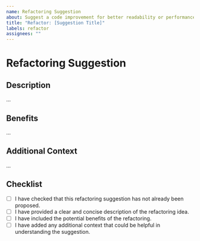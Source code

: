 ```yaml
---
name: Refactoring Suggestion
about: Suggest a code improvement for better readability or performance
title: "Refactor: [Suggestion Title]"
labels: refactor
assignees: ""
---
```


# Refactoring Suggestion

## Description

<!-- A clear and concise description of the refactoring suggestion. -->

...

## Benefits

<!-- Explain the benefits this refactoring, like improved readability, performance, etc. -->

...

## Additional Context

<!-- Any additional information that could help understand the refactoring context -->

...

## Checklist

- [ ] I have checked that this refactoring suggestion has not already been proposed.
- [ ] I have provided a clear and concise description of the refactoring idea.
- [ ] I have included the potential benefits of the refactoring.
- [ ] I have added any additional context that could be helpful in understanding the suggestion.
